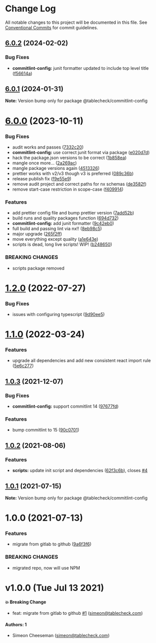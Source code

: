 # Change Log

All notable changes to this project will be documented in this file.
See [Conventional Commits](https://conventionalcommits.org) for commit guidelines.

## [6.0.2](https://github.com/tablecheck/frontend/compare/@tablecheck/commitlint-config@6.0.1...@tablecheck/commitlint-config@6.0.2) (2024-02-02)


### Bug Fixes

* **commitlint-config:** junit formatter updated to include top level title ([f56614a](https://github.com/tablecheck/frontend/commit/f56614ac29bfb6eb14ceb3dcd4747bbc97cafa5a))





## [6.0.1](https://github.com/tablecheck/frontend/compare/@tablecheck/commitlint-config@6.0.0...@tablecheck/commitlint-config@6.0.1) (2024-01-31)

**Note:** Version bump only for package @tablecheck/commitlint-config





# [6.0.0](https://github.com/tablecheck/frontend/compare/@tablecheck/commitlint-config@1.2.0...@tablecheck/commitlint-config@6.0.0) (2023-10-11)


### Bug Fixes

* audit works and passes ([7332c20](https://github.com/tablecheck/frontend/commit/7332c2004082c17c20bd39fb3813d32a37af83d6))
* **commitlint-config:** use correct junit format via package ([e020d7d](https://github.com/tablecheck/frontend/commit/e020d7d9716d6199dd3a224b5343dd5ce0c644da))
* hack the package.json versions to be correct ([1b858ea](https://github.com/tablecheck/frontend/commit/1b858eab9ba0de977087116603e4c1890b6d2afe))
* mangle once more… ([2a269ac](https://github.com/tablecheck/frontend/commit/2a269ac580d662e0f63b9a90e2df96bc67dcd52c))
* mangle package versions again ([4513326](https://github.com/tablecheck/frontend/commit/4513326b88ed15769a35790ba0b6fea9af3648a7))
* prettier works with v2/v3 though v3 is preferred ([089c36b](https://github.com/tablecheck/frontend/commit/089c36b1fbbfd4583ed58f6a9570ecc980139abc))
* release publish fix ([f9e55e9](https://github.com/tablecheck/frontend/commit/f9e55e9cf3651cad4fd1d79d18735b9cea70396b))
* remove audit project and correct paths for nx schemas ([de3582f](https://github.com/tablecheck/frontend/commit/de3582f500210a398df306866072c66e89ea9668))
* remove start-case restriction in scope-case ([f409914](https://github.com/tablecheck/frontend/commit/f4099140612344c34a5cdc906faabbd66becc400))


### Features

* add prettier config file and bump prettier version ([7add52b](https://github.com/tablecheck/frontend/commit/7add52bfa6ffdaa065df490c8320f8025579a0d6))
* build runs and quality packages function ([694d732](https://github.com/tablecheck/frontend/commit/694d7327828f54794a5f4d9f6b56c116adb967d2))
* **commitlint-config:** add junit formatter ([9c42eb0](https://github.com/tablecheck/frontend/commit/9c42eb0da2c2a680c3af93fa77745f9d4a717f43))
* full build and passing lint via nx!! ([8eb98c5](https://github.com/tablecheck/frontend/commit/8eb98c51c72335db82550536acb35881958eea8c))
* major upgrade ([265f2ff](https://github.com/tablecheck/frontend/commit/265f2ffe33dd2afbd7c41ec261558a405a6eb67f))
* move everything except quality ([a1e643e](https://github.com/tablecheck/frontend/commit/a1e643eb8f2299623d070b56fc85e982dd088655))
* scripts is dead, long live scripts! WIP! ([b248650](https://github.com/tablecheck/frontend/commit/b2486506f43f40ed98a602e309fe3b58dcb845d5))


### BREAKING CHANGES

* scripts package removed





# [1.2.0](https://github.com/tablecheck/frontend/compare/@tablecheck/commitlint-config@1.1.0...@tablecheck/commitlint-config@1.2.0) (2022-07-27)


### Bug Fixes

* issues with configuring typescript ([9d90ee5](https://github.com/tablecheck/frontend/commit/9d90ee587802eefc1dc11b6d2b6a36605086c2d7))





# [1.1.0](https://github.com/tablecheck/frontend/compare/@tablecheck/commitlint-config@1.0.3...@tablecheck/commitlint-config@1.1.0) (2022-03-24)


### Features

* upgrade all dependencies and add new consistent react import rule ([5e6c277](https://github.com/tablecheck/frontend/commit/5e6c277cc49fe7bb95aa266dc06894afa2e53d58))





## [1.0.3](https://github.com/tablecheck/frontend/compare/@tablecheck/commitlint-config@1.0.2...@tablecheck/commitlint-config@1.0.3) (2021-12-07)


### Bug Fixes

* **commitlint-config:** support commitlint 14 ([97677fd](https://github.com/tablecheck/frontend/commit/97677fd8d49dab755b65a6bdc6f378a898378246))


### Features

* bump commitlint to 15 ([90c0701](https://github.com/tablecheck/frontend/commit/90c0701ceadf8aed7d1a9e8209910c2a420938cf))





## [1.0.2](https://github.com/tablecheck/frontend/compare/@tablecheck/commitlint-config@1.0.1...@tablecheck/commitlint-config@1.0.2) (2021-08-06)


### Features

* **scripts:** update init script and dependencies ([62f3c6b](https://github.com/tablecheck/frontend/commit/62f3c6b087b3a7f58e7894ff106dba73ef0ae499)), closes [#4](https://github.com/tablecheck/frontend/issues/4)





## [1.0.1](https://github.com/tablecheck/frontend/compare/@tablecheck/commitlint-config@1.0.0...@tablecheck/commitlint-config@1.0.1) (2021-07-15)

**Note:** Version bump only for package @tablecheck/commitlint-config





# 1.0.0 (2021-07-13)


### Features

* migrate from gitlab to github ([9a6f3f6](https://github.com/tablecheck/frontend/commit/9a6f3f6cd0c1b6f6eb1bce216aa0d3e66dede442))


### BREAKING CHANGES

* migrated repo, now will use NPM





# v1.0.0 (Tue Jul 13 2021)

#### 💥 Breaking Change

- feat: migrate from gitlab to github [#1](https://github.com/tablecheck/frontend/pull/1) (simeon@tablecheck.com)

#### Authors: 1

- Simeon Cheeseman (simeon@tablecheck.com)
